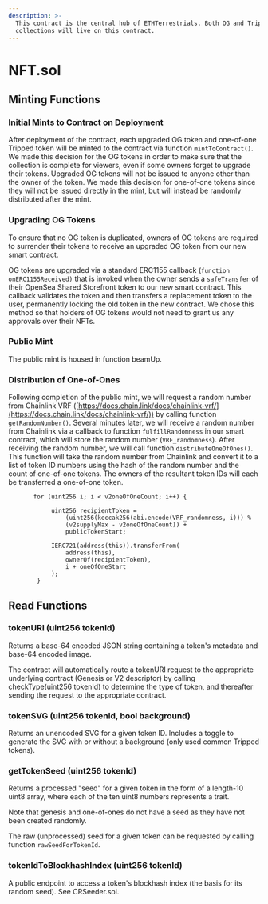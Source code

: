 ```yaml
---
description: >-
  This contract is the central hub of ETHTerrestrials. Both OG and Tripped
  collections will live on this contract.
---
```


# NFT.sol

## Minting Functions

### Initial Mints to Contract on Deployment

After deployment of the contract, each upgraded OG token and one-of-one Tripped token will be minted to the contract via function `mintToContract()`. We made this decision for the OG tokens in order to make sure that the collection is complete for viewers, even if some owners forget to upgrade their tokens. Upgraded OG tokens will not be issued to anyone other than the owner of the token. We made this decision for one-of-one tokens since they will not be issued directly in the mint, but will instead be randomly distributed after the mint.

### Upgrading OG Tokens

To ensure that no OG token is duplicated, owners of OG tokens are required to surrender their tokens to receive an upgraded OG token from our new smart contract.

OG tokens are upgraded via a standard ERC1155 callback (`function onERC1155Received)` that is invoked when the owner sends a `safeTransfer` of their OpenSea Shared Storefront token to our new smart contract. This callback validates the token and then transfers a replacement token to the user, permanently locking the old token in the new contract. We chose this method so that holders of OG tokens would not need to grant us any approvals over their NFTs.

### Public Mint

The public mint is housed in function beamUp.

### Distribution of One-of-Ones

Following completion of the public mint, we will request a random number from Chainlink VRF ([https://docs.chain.link/docs/chainlink-vrf/](https://docs.chain.link/docs/chainlink-vrf/)) by calling function `getRandomNumber()`. Several minutes later, we will receive a random number from Chainlink via a callback to function  `fulfillRandomness` in our smart contract, which will store the random number (`VRF_randomness`). After receiving the random number, we will call function `distributeOneOfOnes()`. This function will take the random number from Chainlink and convert it to a list of token ID numbers using the hash of the random number and the count of one-of-one tokens. The owners of the resultant token IDs will each be transferred a one-of-one token.&#x20;

```
       for (uint256 i; i < v2oneOfOneCount; i++) {
            
            uint256 recipientToken =
                (uint256(keccak256(abi.encode(VRF_randomness, i))) %
                (v2supplyMax - v2oneOfOneCount)) +
                publicTokenStart;

            IERC721(address(this)).transferFrom(
                address(this),
                ownerOf(recipientToken),
                i + oneOfOneStart
            );
        }
```

## Read Functions

### tokenURI (uint256 tokenId)

Returns a base-64 encoded JSON string containing a token's metadata and base-64 encoded image.&#x20;

The contract will automatically route a tokenURI request to the appropriate underlying contract (Genesis or V2 descriptor) by calling checkType(uint256 tokenId) to determine the type of token, and thereafter sending the request to the appropriate contract.

### tokenSVG (uint256 tokenId, bool background)

Returns an unencoded SVG for a given token ID. Includes a toggle to generate the SVG with or without a background (only used common Tripped tokens).

### getTokenSeed (uint256 tokenId)

Returns a processed "seed" for a given token in the form of a length-10 uint8 array, where each of the ten uint8 numbers represents a trait.

Note that genesis and one-of-ones do not have a seed as they have not been created randomly.

The raw (unprocessed) seed for a given token can be requested by calling function `rawSeedForTokenId`.&#x20;

### tokenIdToBlockhashIndex (uint256 tokenId)

A public endpoint to access a token's blockhash index (the basis for its random seed). See CRSeeder.sol.&#x20;









